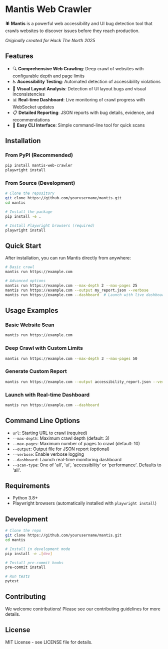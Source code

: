 # Mantis Web Crawler

🕷️ **Mantis** is a powerful web accessibility and UI bug detection tool that crawls websites to discover issues before they reach production.

*Originally created for Hack The North 2025*

## Features

- 🔍 **Comprehensive Web Crawling**: Deep crawl of websites with configurable depth and page limits
- ♿ **Accessibility Testing**: Automated detection of accessibility violations
- 🎨 **Visual Layout Analysis**: Detection of UI layout bugs and visual inconsistencies  
- 📊 **Real-time Dashboard**: Live monitoring of crawl progress with WebSocket updates
- 📋 **Detailed Reporting**: JSON reports with bug details, evidence, and recommendations
- 🚀 **Easy CLI Interface**: Simple command-line tool for quick scans

## Installation

### From PyPI (Recommended)

```bash
pip install mantis-web-crawler
playwright install
```

### From Source (Development)

```bash
# Clone the repository
git clone https://github.com/yourusername/mantis.git
cd mantis

# Install the package
pip install -e .

# Install Playwright browsers (required)
playwright install
```

## Quick Start

After installation, you can run Mantis directly from anywhere:

```bash
# Basic crawl
mantis run https://example.com

# Advanced options
mantis run https://example.com --max-depth 2 --max-pages 25
mantis run https://example.com --output my_report.json --verbose
mantis run https://example.com --dashboard  # Launch with live dashboard
```

## Usage Examples

### Basic Website Scan
```bash
mantis run https://example.com
```

### Deep Crawl with Custom Limits
```bash
mantis run https://example.com --max-depth 3 --max-pages 50
```

### Generate Custom Report
```bash
mantis run https://example.com --output accessibility_report.json --verbose
```

### Launch with Real-time Dashboard
```bash
mantis run https://example.com --dashboard
```

## Command Line Options

- `url`: Starting URL to crawl (required)
- `--max-depth`: Maximum crawl depth (default: 3)
- `--max-pages`: Maximum number of pages to crawl (default: 10)
- `--output`: Output file for JSON report (optional)
- `--verbose`: Enable verbose logging
- `--dashboard`: Launch real-time monitoring dashboard
- `--scan-type`: One of 'all', 'ui', 'accessibility' or 'performance'. Defaults to 'all'.

## Requirements

- Python 3.8+
- Playwright browsers (automatically installed with `playwright install`)

## Development

```bash
# Clone the repo
git clone https://github.com/yourusername/mantis.git
cd mantis

# Install in development mode
pip install -e .[dev]

# Install pre-commit hooks
pre-commit install

# Run tests
pytest
```

## Contributing

We welcome contributions! Please see our contributing guidelines for more details.

## License

MIT License - see LICENSE file for details.
